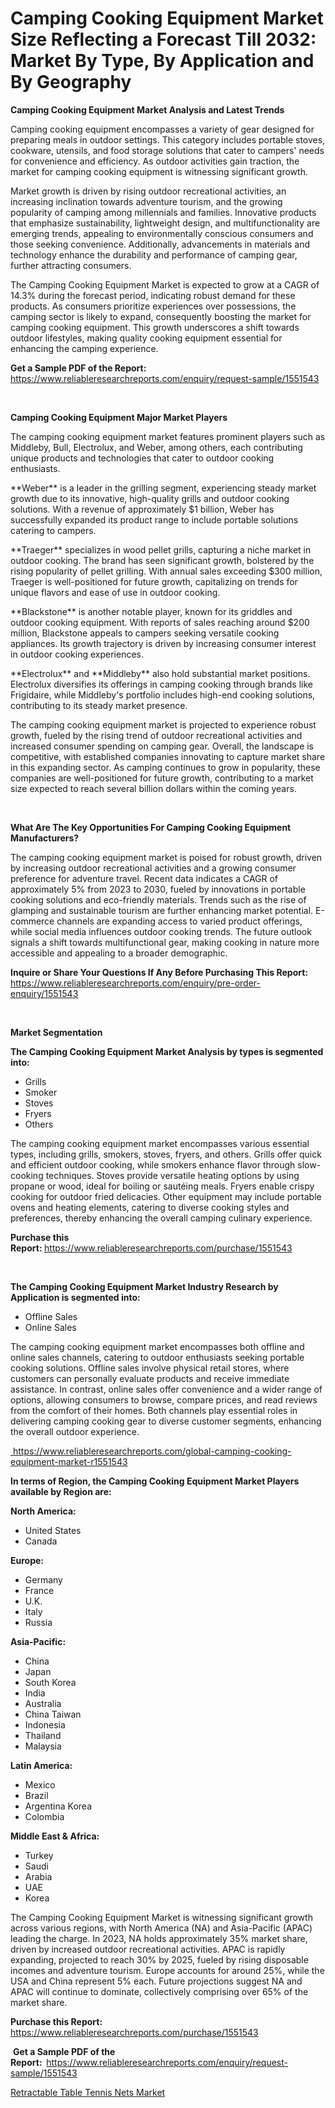 <p><h1>Camping Cooking Equipment Market Size Reflecting a Forecast Till 2032: Market By Type, By Application and By Geography</h1></p><p><strong>Camping Cooking Equipment Market Analysis and Latest Trends</strong></p>
<p><p>Camping cooking equipment encompasses a variety of gear designed for preparing meals in outdoor settings. This category includes portable stoves, cookware, utensils, and food storage solutions that cater to campers' needs for convenience and efficiency. As outdoor activities gain traction, the market for camping cooking equipment is witnessing significant growth.</p><p>Market growth is driven by rising outdoor recreational activities, an increasing inclination towards adventure tourism, and the growing popularity of camping among millennials and families. Innovative products that emphasize sustainability, lightweight design, and multifunctionality are emerging trends, appealing to environmentally conscious consumers and those seeking convenience. Additionally, advancements in materials and technology enhance the durability and performance of camping gear, further attracting consumers.</p><p>The Camping Cooking Equipment Market is expected to grow at a CAGR of 14.3% during the forecast period, indicating robust demand for these products. As consumers prioritize experiences over possessions, the camping sector is likely to expand, consequently boosting the market for camping cooking equipment. This growth underscores a shift towards outdoor lifestyles, making quality cooking equipment essential for enhancing the camping experience.</p></p>
<p><strong>Get a Sample PDF of the Report:&nbsp;</strong> <a href="https://www.reliableresearchreports.com/enquiry/request-sample/1551543?utm_campaign=2030&utm_medium=2&utm_source=Github&utm_content=ia&utm_term=04042025&utm_id=camping-cooking-equipment">https://www.reliableresearchreports.com/enquiry/request-sample/1551543</a></p>
<p>&nbsp;</p>
<p><strong>Camping Cooking Equipment Major Market Players</strong></p>
<p><p>The camping cooking equipment market features prominent players such as Middleby, Bull, Electrolux, and Weber, among others, each contributing unique products and technologies that cater to outdoor cooking enthusiasts.</p><p>**Weber** is a leader in the grilling segment, experiencing steady market growth due to its innovative, high-quality grills and outdoor cooking solutions. With a revenue of approximately $1 billion, Weber has successfully expanded its product range to include portable solutions catering to campers.</p><p>**Traeger** specializes in wood pellet grills, capturing a niche market in outdoor cooking. The brand has seen significant growth, bolstered by the rising popularity of pellet grilling. With annual sales exceeding $300 million, Traeger is well-positioned for future growth, capitalizing on trends for unique flavors and ease of use in outdoor cooking.</p><p>**Blackstone** is another notable player, known for its griddles and outdoor cooking equipment. With reports of sales reaching around $200 million, Blackstone appeals to campers seeking versatile cooking appliances. Its growth trajectory is driven by increasing consumer interest in outdoor cooking experiences.</p><p>**Electrolux** and **Middleby** also hold substantial market positions. Electrolux diversifies its offerings in camping cooking through brands like Frigidaire, while Middleby's portfolio includes high-end cooking solutions, contributing to its steady market presence.</p><p>The camping cooking equipment market is projected to experience robust growth, fueled by the rising trend of outdoor recreational activities and increased consumer spending on camping gear. Overall, the landscape is competitive, with established companies innovating to capture market share in this expanding sector. As camping continues to grow in popularity, these companies are well-positioned for future growth, contributing to a market size expected to reach several billion dollars within the coming years.</p></p>
<p>&nbsp;</p>
<p><strong>What Are The Key Opportunities For Camping Cooking Equipment Manufacturers?</strong></p>
<p><p>The camping cooking equipment market is poised for robust growth, driven by increasing outdoor recreational activities and a growing consumer preference for adventure travel. Recent data indicates a CAGR of approximately 5% from 2023 to 2030, fueled by innovations in portable cooking solutions and eco-friendly materials. Trends such as the rise of glamping and sustainable tourism are further enhancing market potential. E-commerce channels are expanding access to varied product offerings, while social media influences outdoor cooking trends. The future outlook signals a shift towards multifunctional gear, making cooking in nature more accessible and appealing to a broader demographic.</p></p>
<p><strong>Inquire or Share Your Questions If Any Before Purchasing This Report:</strong> <a href="https://www.reliableresearchreports.com/enquiry/pre-order-enquiry/1551543?utm_campaign=2030&utm_medium=2&utm_source=Github&utm_content=ia&utm_term=04042025&utm_id=camping-cooking-equipment">https://www.reliableresearchreports.com/enquiry/pre-order-enquiry/1551543</a></p>
<p>&nbsp;</p>
<p><strong>Market Segmentation</strong></p>
<p><strong>The Camping Cooking Equipment Market Analysis by types is segmented into:</strong></p>
<p><ul><li>Grills</li><li>Smoker</li><li>Stoves</li><li>Fryers</li><li>Others</li></ul></p>
<p><p>The camping cooking equipment market encompasses various essential types, including grills, smokers, stoves, fryers, and others. Grills offer quick and efficient outdoor cooking, while smokers enhance flavor through slow-cooking techniques. Stoves provide versatile heating options by using propane or wood, ideal for boiling or sautéing meals. Fryers enable crispy cooking for outdoor fried delicacies. Other equipment may include portable ovens and heating elements, catering to diverse cooking styles and preferences, thereby enhancing the overall camping culinary experience.</p></p>
<p><strong>Purchase this Report:&nbsp;</strong><a href="https://www.reliableresearchreports.com/purchase/1551543?utm_campaign=2030&utm_medium=2&utm_source=Github&utm_content=ia&utm_term=04042025&utm_id=camping-cooking-equipment">https://www.reliableresearchreports.com/purchase/1551543</a></p>
<p>&nbsp;</p>
<p><strong>The Camping Cooking Equipment Market Industry Research by Application is segmented into:</strong></p>
<p><ul><li>Offline Sales</li><li>Online Sales</li></ul></p>
<p><p>The camping cooking equipment market encompasses both offline and online sales channels, catering to outdoor enthusiasts seeking portable cooking solutions. Offline sales involve physical retail stores, where customers can personally evaluate products and receive immediate assistance. In contrast, online sales offer convenience and a wider range of options, allowing consumers to browse, compare prices, and read reviews from the comfort of their homes. Both channels play essential roles in delivering camping cooking gear to diverse customer segments, enhancing the overall outdoor experience.</p></p>
<p><a href="https://www.reliableresearchreports.com/global-camping-cooking-equipment-market-r1551543?utm_campaign=2030&utm_medium=2&utm_source=Github&utm_content=ia&utm_term=04042025&utm_id=camping-cooking-equipment">&nbsp;https://www.reliableresearchreports.com/global-camping-cooking-equipment-market-r1551543</a></p>
<p><strong>In terms of Region, the Camping Cooking Equipment Market Players available by Region are:</strong></p>
<p>
    <p> <strong> North America: </strong>
        <ul>
            <li>United States</li>
            <li>Canada</li>
        </ul>
        </p> 
    <p> <strong> Europe: </strong>
        <ul>
            <li>Germany</li>
            <li>France</li>
            <li>U.K.</li>
            <li>Italy</li>
            <li>Russia</li>
        </ul>
        </p> 
    <p> <strong> Asia-Pacific: </strong>
        <ul>
            <li>China</li>
            <li>Japan</li>
            <li>South Korea</li>
            <li>India</li>
            <li>Australia</li>
            <li>China Taiwan</li>
            <li>Indonesia</li>
            <li>Thailand</li>
            <li>Malaysia</li>
        </ul>
        </p> 
    <p> <strong> Latin America: </strong>
        <ul>
            <li>Mexico</li>
            <li>Brazil</li>
            <li>Argentina Korea</li>
            <li>Colombia</li>
        </ul>
        </p> 
    <p> <strong> Middle East & Africa: </strong>
        <ul>
            <li>Turkey</li>
            <li>Saudi</li>
            <li>Arabia</li>
            <li>UAE</li>
            <li>Korea</li>
        </ul>
    </p>
    </p>
<p><p>The Camping Cooking Equipment Market is witnessing significant growth across various regions, with North America (NA) and Asia-Pacific (APAC) leading the charge. In 2023, NA holds approximately 35% market share, driven by increased outdoor recreational activities. APAC is rapidly expanding, projected to reach 30% by 2025, fueled by rising disposable incomes and adventure tourism. Europe accounts for around 25%, while the USA and China represent 5% each. Future projections suggest NA and APAC will continue to dominate, collectively comprising over 65% of the market share.</p></p>
<p><strong>Purchase this Report: </strong><a href="https://www.reliableresearchreports.com/purchase/1551543?utm_campaign=2030&utm_medium=2&utm_source=Github&utm_content=ia&utm_term=04042025&utm_id=camping-cooking-equipment">https://www.reliableresearchreports.com/purchase/1551543</a></p>
<p>&nbsp;<strong>Get a Sample PDF of the Report:&nbsp;&nbsp;</strong><a href="https://www.reliableresearchreports.com/enquiry/request-sample/1551543?utm_campaign=2030&utm_medium=2&utm_source=Github&utm_content=ia&utm_term=04042025&utm_id=camping-cooking-equipment">https://www.reliableresearchreports.com/enquiry/request-sample/1551543</a></p>
<p><strong></strong></p>
<p><p><a href="https://github.com/angelajermaine/Market-Research-Report-List-6/blob/main/retractable-table-tennis-nets-market.md?utm_campaign=2030&utm_medium=2&utm_source=Github&utm_content=ia&utm_term=04042025&utm_id=camping-cooking-equipment">Retractable Table Tennis Nets Market</a></p></p>